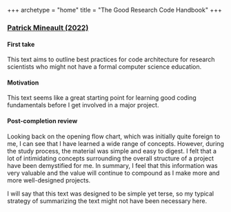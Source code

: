 +++
archetype = "home"
title = "The Good Research Code Handbook"
+++

### [Patrick Mineault (2022)](https://goodresearch.dev/index.html)

#### First take

This text aims to outline best practices for code architecture for research scientists who might not have a formal computer science education.

#### Motivation

This text seems like a great starting point for learning good coding fundamentals before I get involved in a major project.

#### Post-completion review

Looking back on the opening flow chart, which was initially quite foreign to me, I can see that I have learned a wide range of concepts. However, during the study process, the material was simple and easy to digest. I felt that a lot of intimidating concepts surrounding the overall structure of a project have been demystified for me. In summary, I feel that this information was very valuable and the value will continue to compound as I make more and more well-designed projects.

I will say that this text was designed to be simple yet terse, so my typical strategy of summarizing the text might not have been necessary here.
